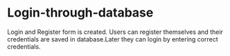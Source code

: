 # Login-through-database
Login and Register form is created. Users can register themselves and their credentials are saved in database.Later they can login by entering correct credentials.

